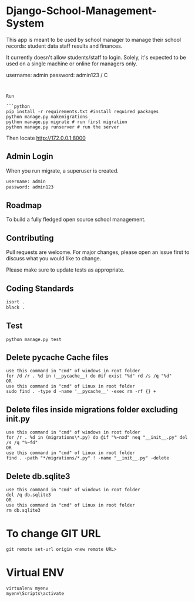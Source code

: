 # Django-School-Management-System

This app is meant to be used by school manager to manage their school records:
student data
staff
results and
finances.

It currently doesn't allow students/staff to login.
Solely, it's expected to be used on a single machine or online for managers only.


username: admin
password: admin123 / C
```


Run

```python
pip install -r requirements.txt #install required packages
python manage.py makemigrations
python manage.py migrate # run first migration
python manage.py runserver # run the server
```
Then locate http://172.0.0.1:8000

## Admin Login
When you run migrate, a superuser is created.
```bash
username: admin
password: admin123
```

## Roadmap
To build a fully fledged open source school management.

## Contributing
Pull requests are welcome. For major changes, please open an issue first to discuss what you would like to change.

Please make sure to update tests as appropriate.

## Coding Standards
```bash
isort .
black .
```

## Test
```base
python manage.py test
```

## Delete __pycache__ Cache files
```
use this command in "cmd" of windows in root folder
for /d /r . %d in (__pycache__) do @if exist "%d" rd /s /q "%d"
OR
use this command in "cmd" of Linux in root folder
sudo find . -type d -name '__pycache__' -exec rm -rf {} +
```

## Delete files inside migrations folder excluding __init__.py
```
use this command in "cmd" of windows in root folder
for /r . %d in (migrations\*.py) do @if "%~nxd" neq "__init__.py" del /s /q "%~fd"
OR
use this command in "cmd" of Linux in root folder
find . -path "*/migrations/*.py" ! -name "__init__.py" -delete

```

## Delete db.sqlite3
```
use this command in "cmd" of windows in root folder
del /q db.sqlite3
OR
use this command in "cmd" of Linux in root folder
rm db.sqlite3
```

# To change GIT URL
```
git remote set-url origin <new remote URL>
```

# Virtual ENV
```
virtualenv myenv
myenv\Scripts\activate
```